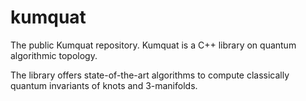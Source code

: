 # kumquat
The public Kumquat repository. Kumquat is a C++ library on quantum algorithmic topology.

The library offers state-of-the-art algorithms to compute classically quantum invariants of knots and 3-manifolds.